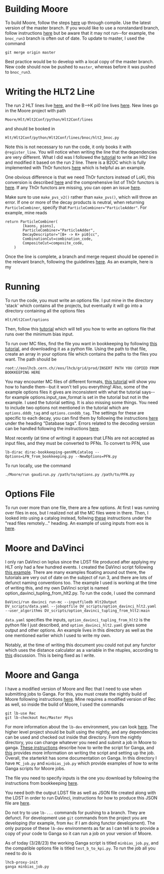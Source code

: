 # Building Moore

To build Moore, follow the steps [here](https://gitlab.cern.ch/rmatev/lb-stack-setup) up through compile. Use the latest version of the master branch. If you would like to use a nonstandard branch, follow instructions [here](https://gitlab.cern.ch/lhcb/Moore/-/blob/bnoc_run3/Hlt/Hlt2Conf/python/Hlt2Conf/lines/bnoc/README.md) but be aware that it may not run--for example, the `bnoc_run3` branch is often out of date. To update to master, I used the command 

```
git merge origin master
```
Best practice would be to develop with a local copy of the master branch. New code should now be pushed to `master`, whereas before it was pushed to `bnoc_run3`.

# Writing the HLT2 Line

The run 2 HLT lines live [here](https://gitlab.cern.ch/lhcb/Hlt/-/tree/2018-patches/Hlt/Hlt2Lines/python/Hlt2Lines), and the B-->K pi0 line lives [here](https://gitlab.cern.ch/lhcb/Hlt/-/tree/2018-patches/Hlt/Hlt2Lines/python/Hlt2Lines/B2Kpi0). New lines go in the Moore project with path
```
Moore/Hlt/Hlt2Conf/python/Hlt2Conf/lines
```
and should be booked in 

```
Hlt/Hlt2Conf/python/Hlt2Conf/lines/bnoc/hlt2_bnoc.py
```
Note this is not necessary to run the code, it only books it with `@register_line`. You will notice when writing the line that the dependencies are very different. What I did was I followed the [tutorial](https://lhcbdoc.web.cern.ch/lhcbdoc/moore/master/tutorials/hlt2_line.html#) to write an Hlt2 line and modified it based on the run 2 line. There is a B2OC which is fully implemented with ThOr functors [here](https://gitlab.cern.ch/lhcb/Moore/-/tree/master/Hlt/Hlt2Conf/python/Hlt2Conf/lines/b_to_open_charm_thor) which is helpful as an example. 

One obvious difference is that we need ThOr functors instead of LoKi, this conversion is described [here](https://lhcbdoc.web.cern.ch/lhcbdoc/moore/master/tutorials/thor_transition.html) and the comprehensive list of ThOr functors is [here](https://lhcbdoc.web.cern.ch/lhcbdoc/moore/master/selection/thor_functors_reference.html). If any ThOr functors are missing, you can open an issue [here](https://gitlab.cern.ch/lhcb-dpa/project/-/issues/61). 

Make sure to use ```make_pvs_v2()``` rather than ```make_pvs()```, which will throw an error. If one or more of the decay products is neutral, when returning ```ParticleCombiner```, specify that ```ParticleCombiner="ParticleAdder"```. For example, mine reads
```
return ParticleCombiner(
        [kaons, pions],
        ParticleCombiner="ParticleAdder",
        DecayDescriptor="[B+ -> K+ pi0]cc",
        CombinationCut=combination_code,
        CompositeCut=composite_code,
    )
```

Once the line is complete, a branch and merge request should be opened in the relevant branch, following the guidelines [here](https://lhcbdoc.web.cern.ch/lhcbdoc/moore/master/selection/hlt2_guidelines.html#summary). As an example, here is my 

# Running 
To run the code, you must write an options file. I put mine in the directory 'stack' which contains all the projects, but eventually it will go into a directory containing all the options files 
```
Hlt/Hlt2Conf/options
```
Then, follow this [tutorial](https://lhcbdoc.web.cern.ch/lhcbdoc/moore/master/tutorials/hlt2_line.html#running) which will tell you how to write an options file that runs over the minimum bias input. 

To run over MC files, find the file you want in bookkeeping by following [this tutorial](https://lhcb.github.io/starterkit-lessons/first-analysis-steps/bookkeeping.html), and downloading it as a python file. Using the path to that file, create an array in your options file which contains the paths to the files you want. The path should be 
```
root://eoslhcb.cern.ch//eos/lhcb/grid/prod/INSERT PATH YOU COPIED FROM BOOKKEEPING HERE
```
You may encounter MC files of different formats, [this tutorial](https://lhcbdoc.web.cern.ch/lhcbdoc/moore/master/tutorials/different_samples.html) will show you how to handle them--but it won't tell you everything! Also, some of the example options files it gives are inconsistent with what the tutorial says--for example options.input_raw_format is set in the tutorial but not in the example. I used the tutorial setting. It is also missing some things. You need to include two options not mentioned in the tutorial which are ```options.dddb_tag``` and ```options.conddb_tag```. The settings for these are specific to each decay, you can find them by following the instructions [here](https://lhcb.github.io/starterkit-lessons/first-analysis-steps/minimal-dv-job.html) under the heading "Database tags". Errors related to the decoding version can be handled following the instructions [here](https://lhcbdoc.web.cern.ch/lhcbdoc/moore/master/tutorials/different_samples.html#ft-decoding-version).

Most recently (at time of writing) it appears that LFNs are not accepted as input files, and they must be converted to PFNs. To convert to PFN, use

```
lb-dirac dirac-bookkeeping-genXMLCatalog --Options=LFN_from_bookkeeping.py --NewOptions=PFN.py
```
To run locally, use the command

```
./Moore/run gaudirun.py /path/to/options.py /path/to/PFN.py
```
 
# Options File

To run over more than one file, there are a few options. At first I was running over files in eos, but I realized not all the MC files were in there. Then, I looked into using a catalog instead, follwing [these](https://lhcb.github.io/starterkit-lessons/first-analysis-steps/files-from-grid.html) instructions under the "read files remotely..." heading. An example of using inputs from eos is [here](https://github.com/umd-lhcb/hlt-umd/blob/139e95f6c6d74769452e5a81d88a84fc5feaf269/test_b_to_kpi_xdigi.py).

# Moore and DaVinci

I only ran DaVinci on lxplus since the LDST file produced after applying my HLT only had a few hundred events. I created the DaVinci script following [this example](https://gitlab.cern.ch/lhcb/DaVinci/-/blob/master/DaVinciExamples/python/DaVinciExamples/tupling/option_davinci_configFuntuple.py). There are many examples floating around out there, the tutorials are very out of date on the subject of run 3, and there are lots of defunct naming conventions too. The example I used is working at the time of writing this, and my own DaVinci script is named 
option_davinci_tupling_from_hlt2.py. To run the code, I used the command
```
DaVinci/run davinci run-mc --inputfiledb Hlt2Output DV_scripts/data.yaml --joboptfile DV_scripts/option_davinci_hlt2.yaml --user_algorithms DV_scripts/option_davinci_tupling_from_hlt2:main
```
`data.yaml` specifies the inputs, `option_davinci_tupling_from_hlt2` is the python file I just described, and `option_davinci_hlt2.yaml` gives some output and other options. An example lives in this directory as well as the one mentioned earlier which I used to write my own.

Notably, at the time of writing this document you could not put any functor which uses the distance calculator as a variable in the ntuples, according to [this](https://mattermost.web.cern.ch/lhcb/pl/opuwpjo9qid3j8nx1qn8ts9ewe) discussion. This is being fixed as I write. 

# Moore and Ganga

I have a modified version of Moore and Rec that I need to use when submitting jobs to Ganga. For this, you must create the nightly build of Moore following instructions [here](https://lhcbdoc.web.cern.ch/lhcbdoc/moore/master/tutorials/ganga.html#build). Mine requires a modified version of Rec as well, so inside the build of Moore, I used the commands

```
git lb-use Rec
git lb-checkout Rec/Master Phys
```
For more information about the `lb-dev` environment, you can look [here](https://lhcb-core-doc.web.cern.ch/lhcb-core-doc/GitForLHCbUsers.html#using-git-for-lhcb-development). The higher level project should be built using the nightly, and any dependencies can be used and checked out inside that directory. From the nightly directory, you can change whatever you need and submit a job in Moore to ganga. [These instructions](https://lhcbdoc.web.cern.ch/lhcbdoc/moore/master/tutorials/ganga.html) describe how to write the script for Ganga, and [this](https://lhcb.github.io/starterkit-lessons/first-analysis-steps/davinci-grid.html) provides more information on writing the script and setting up the job. Overall, the starterkit has some documentation on Ganga. In this directory I have `MC_job.py` and `minbias_job.py` which provide examples of how to write Ganga scripts for Moore jobs. 

The file you need to specify inputs is the one you download by following the instructions from bookkeeping [here](https://lhcb.github.io/starterkit-lessons/first-analysis-steps/bookkeeping.html).

You need both the output LDST file as well as JSON file created along with the LDST in order to run DaVinci, instructions for how to produce this JSON file are [here](https://lhcbdoc.web.cern.ch/lhcbdoc/moore/master/tutorials/hlt2_analysis.html).

Do not try to use `lb-...` commands for pushing to a branch. They are defunct. For development use `git` commands from the project you are developing (for example, from `Rec` if I am doing functor development). The only purpose of these `lb-dev` environments as far as I can tell is to provide a copy of your code to Ganga so it can run a job on your version of Moore. 

As of today (3/28/23) the working Ganga script is titled `minbias_job.py`, and the compatible options file is titled `test_b_to_kpi.py`. To run the job all you need to do is 

```
lhcb-proxy-init
ganga minbias_job.py
```